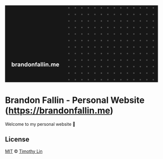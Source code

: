 ![twitter-card](/data/img/twitter-card.png)

# Brandon Fallin - Personal Website (https://brandonfallin.me)

Welcome to my personal website 🚀

## License

[MIT](https://github.com/timlrx/tailwind-nextjs-starter-blog/blob/master/LICENSE) © [Timothy Lin](https://www.timrlx.com)